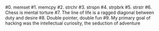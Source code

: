 #0. memset
#1. memcpy
#2. strchr
#3. strspn
#4. strpbrk
#5. strstr
#6. Chess is mental torture
#7. The line of life is a ragged diagonal between duty and desire
#8. Double pointer, double fun
#9. My primary goal of hacking was the intellectual curiosity, the seduction of adventure
